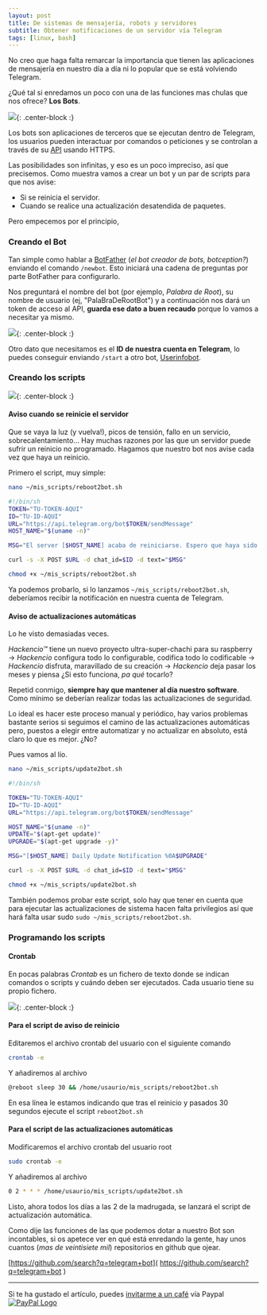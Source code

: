 ```yaml
---
layout: post
title: De sistemas de mensajería, robots y servidores
subtitle: Obtener notificaciones de un servidor vía Telegram
tags: [linux, bash]
---
```

No creo que haga falta remarcar la importancia que tienen las aplicaciones de mensajería en nuestro día a día ni lo popular que se está volviendo Telegram.

¿Qué tal si enredamos un poco con una de las funciones mas chulas que nos ofrece? **Los Bots**.

![]( https://i.imgur.com/glrj53R.png ){: .center-block :}

Los bots son aplicaciones de terceros que se ejecutan dentro de Telegram, los usuarios pueden interactuar por comandos o peticiones y se controlan a través de su [API](https://core.telegram.org/bots/api) usando HTTPS.

Las posibilidades son infinitas, y eso es un poco impreciso, así que precisemos. Como muestra vamos a crear un bot y un par de scripts para que nos avise:

- Si se reinicia el servidor.
- Cuando se realice una actualización desatendida de paquetes.

Pero empecemos por el principio,

### Creando el Bot

Tan simple como hablar a [BotFather](https://telegram.me/botfather) (*el bot creador de bots, botception?*) enviando el comando `/newbot`.  Esto iniciará una cadena de preguntas por parte BotFather para configurarlo.

Nos preguntará el nombre del bot (por ejemplo, *Palabra de Root*), su nombre de usuario (ej, "PalaBraDeRootBot")  y a continuación nos dará un token de acceso al API, **guarda ese dato a buen recaudo** porque lo vamos a necesitar ya mismo.

![]( https://i.imgur.com/dma4h7w.png ){: .center-block :}

Otro dato que necesitamos es el **ID de nuestra cuenta en Telegram**, lo puedes conseguir enviando `/start` a otro bot, [Userinfobot](https://telegram.me/userinfobot).

### Creando los scripts

![]( https://i.imgur.com/GC6Fk6E.png ){: .center-block :}

#### Aviso cuando se reinicie el servidor

Que se vaya la luz (y vuelva!), picos de tensión, fallo en un servicio, sobrecalentamiento... Hay muchas razones por las que un servidor puede sufrir un reinicio no programado. Hagamos que nuestro bot nos avise cada vez que haya un reinicio.

Primero el script, muy simple:

```bash
nano ~/mis_scripts/reboot2bot.sh
```

```bash
#!/bin/sh
TOKEN="TU-TOKEN-AQUI"
ID="TU-ID-AQUI"
URL="https://api.telegram.org/bot$TOKEN/sendMessage"
HOST_NAME="$(uname -n)"

MSG="El server [$HOST_NAME] acaba de reiniciarse. Espero que haya sido a propósito!"

curl -s -X POST $URL -d chat_id=$ID -d text="$MSG"
```

```bash
chmod +x ~/mis_scripts/reboot2bot.sh
```

Ya podemos probarlo, si lo lanzamos `~/mis_scripts/reboot2bot.sh`, deberíamos recibir la notificación en nuestra cuenta de Telegram.

#### Aviso de actualizaciones automáticas

Lo he visto demasiadas veces. 

 *Hackencio™* tiene un nuevo proyecto ultra-super-chachi para su raspberry →  *Hackencio* configura todo lo configurable, codifica todo lo codificable → *Hackencio* disfruta, maravillado de su creación →  *Hackencio* deja pasar los meses y piensa ¿Si esto funciona, *pa qué* tocarlo?

Repetid conmigo, **siempre hay que mantener al día nuestro software**. Como mínimo se deberían realizar todas las actualizaciones de seguridad.

Lo ideal es hacer este proceso manual y periódico, hay varios problemas bastante serios si seguimos el camino de las actualizaciones automáticas pero, puestos a elegir entre automatizar y no actualizar en absoluto, está claro lo que es mejor. ¿No? 

Pues vamos al lío.

```bash
nano ~/mis_scripts/update2bot.sh
```

```bash
#!/bin/sh

TOKEN="TU-TOKEN-AQUI"
ID="TU-ID-AQUI"
URL="https://api.telegram.org/bot$TOKEN/sendMessage"

HOST_NAME="$(uname -n)"
UPDATE="$(apt-get update)"
UPGRADE="$(apt-get upgrade -y)"

MSG="[$HOST_NAME] Daily Update Notification %0A$UPGRADE"

curl -s -X POST $URL -d chat_id=$ID -d text="$MSG"
```
```bash
chmod +x ~/mis_scripts/update2bot.sh
```

También podemos probar este script, solo hay que tener en cuenta que para ejecutar las actualizaciones de sistema hacen falta privilegios así que hará falta usar sudo `sudo ~/mis_scripts/reboot2bot.sh`.

### Programando los scripts

#### Crontab

En pocas palabras *Crontab* es un fichero de texto donde se indican comandos o scripts y cuándo deben ser ejecutados. Cada usuario tiene su propio fichero.

![]( https://i.imgur.com/nzHttN7.png ){: .center-block :}

#### Para el script de aviso de reinicio

Editaremos el archivo crontab del usuario con el siguiente comando

```bash
crontab -e
```

Y añadiremos al archivo

```bash
@reboot sleep 30 && /home/usaurio/mis_scripts/reboot2bot.sh
```

En esa línea le estamos indicando que tras el reinicio y pasados 30 segundos ejecute el script `reboot2bot.sh`

#### Para el script de las actualizaciones automáticas

Modificaremos el archivo crontab del usuario root 

```bash
sudo crontab -e
```

Y añadiremos al archivo

```bash
0 2 * * * /home/usaurio/mis_scripts/update2bot.sh
```

Listo, ahora todos los días a las 2 de la madrugada, se lanzará el script de actualización automática.



Como dije las funciones de las que podemos dotar a nuestro Bot son incontables, si os apetece ver en qué está enredando la gente, hay unos cuantos (*mas de veintisiete mil*) repositorios en github que ojear.

[https://github.com/search?q=telegram+bot]( https://github.com/search?q=telegram+bot )


------

Si te ha gustado el artículo, puedes [invitarme a un café](https://www.paypal.me/TheRealomiK/1.2) vía Paypal [![PayPal Logo](https://i.imgur.com/Tpa3ejG.png)](https://www.paypal.me/TheRealomiK/1.2)
